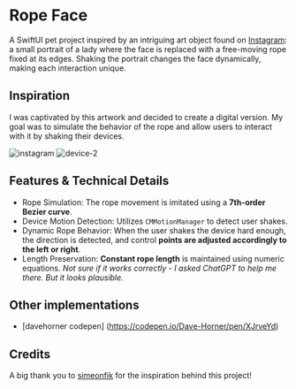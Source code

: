 # Rope Face

A SwiftUI pet project inspired by an intriguing art object found on [Instagram](https://www.instagram.com/reel/DFRQRbVuShR/?utm_source=ig_web_copy_link&igsh=MzRlODBiNWFlZA==): a small portrait of a lady where the face is replaced with a free-moving rope fixed at its edges. Shaking the portrait changes the face dynamically, making each interaction unique.

## Inspiration 

I was captivated by this artwork and decided to create a digital version. My goal was to simulate the behavior of the rope and allow users to interact with it by shaking their devices.

![instagram](https://github.com/user-attachments/assets/cf9273b1-8e35-4611-9182-c428ce006544)
![device-2](https://github.com/user-attachments/assets/40bf13ea-af3f-4d3a-8fbd-cffd148b1279)



## Features & Technical Details

- Rope Simulation: The rope movement is imitated using a **7th-order Bezier curve**.
- Device Motion Detection: Utilizes `CMMotionManager` to detect user shakes.
- Dynamic Rope Behavior: When the user shakes the device hard enough, the direction is detected, and control **points are adjusted accordingly to the left or right**.
- Length Preservation: **Constant rope length** is maintained using numeric equations. *Not sure if it works correctly - I asked ChatGPT to help me there. But it looks plausible.*

## Other implementations

- [davehorner codepen] (https://codepen.io/Dave-Horner/pen/XJrveYd)

## Credits

A big thank you to [simeonfik](https://www.instagram.com/simeonfik/) for the inspiration behind this project!
